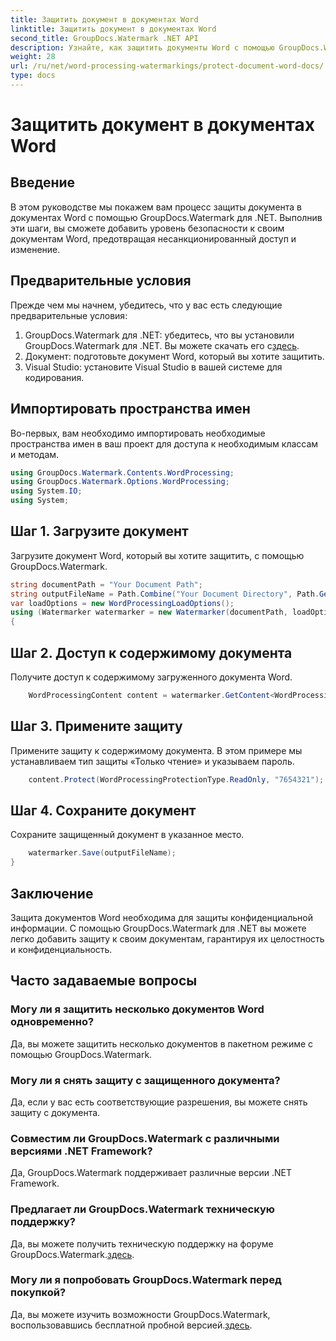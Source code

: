 ```yaml
---
title: Защитить документ в документах Word
linktitle: Защитить документ в документах Word
second_title: GroupDocs.Watermark .NET API
description: Узнайте, как защитить документы Word с помощью GroupDocs.Watermark для .NET. Следуйте нашему пошаговому руководству, чтобы легко повысить безопасность ваших документов.
weight: 28
url: /ru/net/word-processing-watermarkings/protect-document-word-docs/
type: docs
---
```

# Защитить документ в документах Word

## Введение
В этом руководстве мы покажем вам процесс защиты документа в документах Word с помощью GroupDocs.Watermark для .NET. Выполнив эти шаги, вы сможете добавить уровень безопасности к своим документам Word, предотвращая несанкционированный доступ и изменение.
## Предварительные условия
Прежде чем мы начнем, убедитесь, что у вас есть следующие предварительные условия:
1.  GroupDocs.Watermark для .NET: убедитесь, что вы установили GroupDocs.Watermark для .NET. Вы можете скачать его с[здесь](https://releases.groupdocs.com/Watermark/net/).
2. Документ: подготовьте документ Word, который вы хотите защитить.
3. Visual Studio: установите Visual Studio в вашей системе для кодирования.

## Импортировать пространства имен
Во-первых, вам необходимо импортировать необходимые пространства имен в ваш проект для доступа к необходимым классам и методам.
```csharp
using GroupDocs.Watermark.Contents.WordProcessing;
using GroupDocs.Watermark.Options.WordProcessing;
using System.IO;
using System;
```
## Шаг 1. Загрузите документ
Загрузите документ Word, который вы хотите защитить, с помощью GroupDocs.Watermark.
```csharp
string documentPath = "Your Document Path";
string outputFileName = Path.Combine("Your Document Directory", Path.GetFileName(documentPath));
var loadOptions = new WordProcessingLoadOptions();
using (Watermarker watermarker = new Watermarker(documentPath, loadOptions))
{
```
## Шаг 2. Доступ к содержимому документа
Получите доступ к содержимому загруженного документа Word.
```csharp
    WordProcessingContent content = watermarker.GetContent<WordProcessingContent>();
```
## Шаг 3. Примените защиту
Примените защиту к содержимому документа. В этом примере мы устанавливаем тип защиты «Только чтение» и указываем пароль.
```csharp
    content.Protect(WordProcessingProtectionType.ReadOnly, "7654321");
```
## Шаг 4. Сохраните документ
Сохраните защищенный документ в указанное место.
```csharp
    watermarker.Save(outputFileName);
}
```

## Заключение
Защита документов Word необходима для защиты конфиденциальной информации. С помощью GroupDocs.Watermark для .NET вы можете легко добавить защиту к своим документам, гарантируя их целостность и конфиденциальность.
## Часто задаваемые вопросы
### Могу ли я защитить несколько документов Word одновременно?
Да, вы можете защитить несколько документов в пакетном режиме с помощью GroupDocs.Watermark.
### Могу ли я снять защиту с защищенного документа?
Да, если у вас есть соответствующие разрешения, вы можете снять защиту с документа.
### Совместим ли GroupDocs.Watermark с различными версиями .NET Framework?
Да, GroupDocs.Watermark поддерживает различные версии .NET Framework.
### Предлагает ли GroupDocs.Watermark техническую поддержку?
 Да, вы можете получить техническую поддержку на форуме GroupDocs.Watermark.[здесь](https://forum.groupdocs.com/c/watermark/19).
### Могу ли я попробовать GroupDocs.Watermark перед покупкой?
 Да, вы можете изучить возможности GroupDocs.Watermark, воспользовавшись бесплатной пробной версией.[здесь](https://releases.groupdocs.com/).